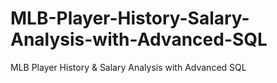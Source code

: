 # MLB-Player-History-Salary-Analysis-with-Advanced-SQL
MLB Player History &amp; Salary Analysis with Advanced SQL

